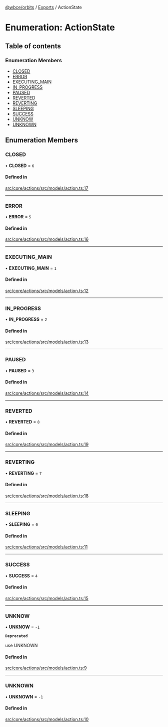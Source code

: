 [@wbce/orbits](../README.md) / [Exports](../modules.md) / ActionState

# Enumeration: ActionState

## Table of contents

### Enumeration Members

- [CLOSED](ActionState.md#closed)
- [ERROR](ActionState.md#error)
- [EXECUTING\_MAIN](ActionState.md#executing_main)
- [IN\_PROGRESS](ActionState.md#in_progress)
- [PAUSED](ActionState.md#paused)
- [REVERTED](ActionState.md#reverted)
- [REVERTING](ActionState.md#reverting)
- [SLEEPING](ActionState.md#sleeping)
- [SUCCESS](ActionState.md#success)
- [UNKNOW](ActionState.md#unknow)
- [UNKNOWN](ActionState.md#unknown)

## Enumeration Members

### CLOSED

• **CLOSED** = ``6``

#### Defined in

[src/core/actions/src/models/action.ts:17](https://github.com/LaWebcapsule/orbits/blob/fea9124/src/core/actions/src/models/action.ts#L17)

___

### ERROR

• **ERROR** = ``5``

#### Defined in

[src/core/actions/src/models/action.ts:16](https://github.com/LaWebcapsule/orbits/blob/fea9124/src/core/actions/src/models/action.ts#L16)

___

### EXECUTING\_MAIN

• **EXECUTING\_MAIN** = ``1``

#### Defined in

[src/core/actions/src/models/action.ts:12](https://github.com/LaWebcapsule/orbits/blob/fea9124/src/core/actions/src/models/action.ts#L12)

___

### IN\_PROGRESS

• **IN\_PROGRESS** = ``2``

#### Defined in

[src/core/actions/src/models/action.ts:13](https://github.com/LaWebcapsule/orbits/blob/fea9124/src/core/actions/src/models/action.ts#L13)

___

### PAUSED

• **PAUSED** = ``3``

#### Defined in

[src/core/actions/src/models/action.ts:14](https://github.com/LaWebcapsule/orbits/blob/fea9124/src/core/actions/src/models/action.ts#L14)

___

### REVERTED

• **REVERTED** = ``8``

#### Defined in

[src/core/actions/src/models/action.ts:19](https://github.com/LaWebcapsule/orbits/blob/fea9124/src/core/actions/src/models/action.ts#L19)

___

### REVERTING

• **REVERTING** = ``7``

#### Defined in

[src/core/actions/src/models/action.ts:18](https://github.com/LaWebcapsule/orbits/blob/fea9124/src/core/actions/src/models/action.ts#L18)

___

### SLEEPING

• **SLEEPING** = ``0``

#### Defined in

[src/core/actions/src/models/action.ts:11](https://github.com/LaWebcapsule/orbits/blob/fea9124/src/core/actions/src/models/action.ts#L11)

___

### SUCCESS

• **SUCCESS** = ``4``

#### Defined in

[src/core/actions/src/models/action.ts:15](https://github.com/LaWebcapsule/orbits/blob/fea9124/src/core/actions/src/models/action.ts#L15)

___

### UNKNOW

• **UNKNOW** = ``-1``

**`Deprecated`**

use UNKNOWN

#### Defined in

[src/core/actions/src/models/action.ts:9](https://github.com/LaWebcapsule/orbits/blob/fea9124/src/core/actions/src/models/action.ts#L9)

___

### UNKNOWN

• **UNKNOWN** = ``-1``

#### Defined in

[src/core/actions/src/models/action.ts:10](https://github.com/LaWebcapsule/orbits/blob/fea9124/src/core/actions/src/models/action.ts#L10)
